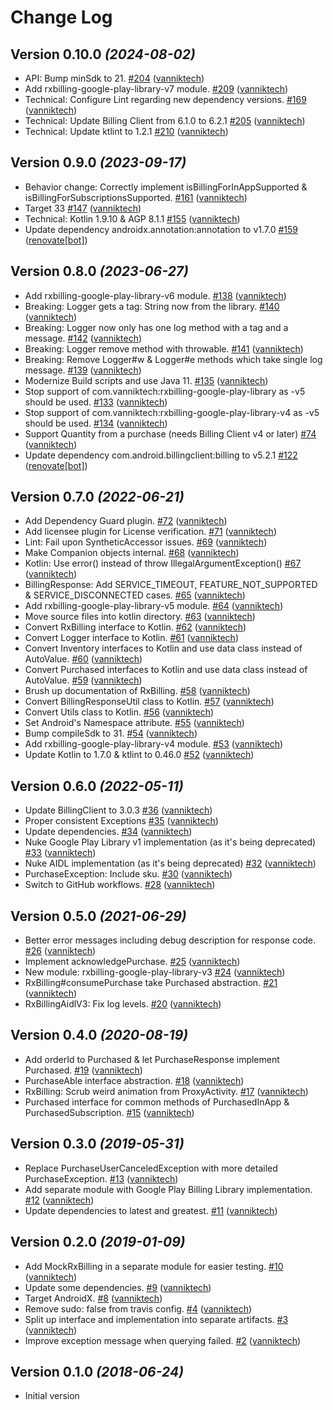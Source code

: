 # Change Log

Version 0.10.0 *(2024-08-02)*
-----------------------------

- API: Bump minSdk to 21. [\#204](https://github.com/vanniktech/RxBilling/pull/204) ([vanniktech](https://github.com/vanniktech))
- Add rxbilling-google-play-library-v7 module. [\#209](https://github.com/vanniktech/RxBilling/pull/209) ([vanniktech](https://github.com/vanniktech))
- Technical: Configure Lint regarding new dependency versions. [\#169](https://github.com/vanniktech/RxBilling/pull/169) ([vanniktech](https://github.com/vanniktech))
- Technical: Update Billing Client from 6.1.0 to 6.2.1 [\#205](https://github.com/vanniktech/RxBilling/pull/205) ([vanniktech](https://github.com/vanniktech))
- Technical: Update ktlint to 1.2.1 [\#210](https://github.com/vanniktech/RxBilling/pull/210) ([vanniktech](https://github.com/vanniktech))

Version 0.9.0 *(2023-09-17)*
----------------------------

- Behavior change: Correctly implement isBillingForInAppSupported & isBillingForSubscriptionsSupported. [\#161](https://github.com/vanniktech/RxBilling/pull/161) ([vanniktech](https://github.com/vanniktech))
- Target 33 [\#147](https://github.com/vanniktech/RxBilling/pull/147) ([vanniktech](https://github.com/vanniktech))
- Technical: Kotlin 1.9.10 & AGP 8.1.1 [\#155](https://github.com/vanniktech/RxBilling/pull/155) ([vanniktech](https://github.com/vanniktech))
- Update dependency androidx.annotation:annotation to v1.7.0 [\#159](https://github.com/vanniktech/RxBilling/pull/159) ([renovate[bot]](https://github.com/apps/renovate))

Version 0.8.0 *(2023-06-27)*
----------------------------

- Add rxbilling-google-play-library-v6 module. [\#138](https://github.com/vanniktech/RxBilling/pull/138) ([vanniktech](https://github.com/vanniktech))
- Breaking: Logger gets a tag: String now from the library. [\#140](https://github.com/vanniktech/RxBilling/pull/140) ([vanniktech](https://github.com/vanniktech))
- Breaking: Logger now only has one log method with a tag and a message. [\#142](https://github.com/vanniktech/RxBilling/pull/142) ([vanniktech](https://github.com/vanniktech))
- Breaking: Logger remove method with throwable. [\#141](https://github.com/vanniktech/RxBilling/pull/141) ([vanniktech](https://github.com/vanniktech))
- Breaking: Remove Logger\#w & Logger\#e methods which take single log message. [\#139](https://github.com/vanniktech/RxBilling/pull/139) ([vanniktech](https://github.com/vanniktech))
- Modernize Build scripts and use Java 11. [\#135](https://github.com/vanniktech/RxBilling/pull/135) ([vanniktech](https://github.com/vanniktech))
- Stop support of com.vanniktech:rxbilling-google-play-library as -v5 should be used. [\#133](https://github.com/vanniktech/RxBilling/pull/133) ([vanniktech](https://github.com/vanniktech))
- Stop support of com.vanniktech:rxbilling-google-play-library-v4 as -v5 should be used. [\#134](https://github.com/vanniktech/RxBilling/pull/134) ([vanniktech](https://github.com/vanniktech))
- Support Quantity from a purchase \(needs Billing Client v4 or later\) [\#74](https://github.com/vanniktech/RxBilling/pull/74) ([vanniktech](https://github.com/vanniktech))
- Update dependency com.android.billingclient:billing to v5.2.1 [\#122](https://github.com/vanniktech/RxBilling/pull/122) ([renovate[bot]](https://github.com/apps/renovate))

Version 0.7.0 *(2022-06-21)*
----------------------------

- Add Dependency Guard plugin. [\#72](https://github.com/vanniktech/RxBilling/pull/72) ([vanniktech](https://github.com/vanniktech))
- Add licensee plugin for License verification. [\#71](https://github.com/vanniktech/RxBilling/pull/71) ([vanniktech](https://github.com/vanniktech))
- Lint: Fail upon SyntheticAccessor issues. [\#69](https://github.com/vanniktech/RxBilling/pull/69) ([vanniktech](https://github.com/vanniktech))
- Make Companion objects internal. [\#68](https://github.com/vanniktech/RxBilling/pull/68) ([vanniktech](https://github.com/vanniktech))
- Kotlin: Use error\(\) instead of throw IllegalArgumentException\(\) [\#67](https://github.com/vanniktech/RxBilling/pull/67) ([vanniktech](https://github.com/vanniktech))
- BillingResponse: Add SERVICE\_TIMEOUT, FEATURE\_NOT\_SUPPORTED & SERVICE\_DISCONNECTED cases. [\#65](https://github.com/vanniktech/RxBilling/pull/65) ([vanniktech](https://github.com/vanniktech))
- Add rxbilling-google-play-library-v5 module. [\#64](https://github.com/vanniktech/RxBilling/pull/64) ([vanniktech](https://github.com/vanniktech))
- Move source files into kotlin directory. [\#63](https://github.com/vanniktech/RxBilling/pull/63) ([vanniktech](https://github.com/vanniktech))
- Convert RxBilling interface to Kotlin. [\#62](https://github.com/vanniktech/RxBilling/pull/62) ([vanniktech](https://github.com/vanniktech))
- Convert Logger interface to Kotlin. [\#61](https://github.com/vanniktech/RxBilling/pull/61) ([vanniktech](https://github.com/vanniktech))
- Convert Inventory interfaces to Kotlin and use data class instead of AutoValue. [\#60](https://github.com/vanniktech/RxBilling/pull/60) ([vanniktech](https://github.com/vanniktech))
- Convert Purchased interfaces to Kotlin and use data class instead of AutoValue. [\#59](https://github.com/vanniktech/RxBilling/pull/59) ([vanniktech](https://github.com/vanniktech))
- Brush up documentation of RxBilling. [\#58](https://github.com/vanniktech/RxBilling/pull/58) ([vanniktech](https://github.com/vanniktech))
- Convert BillingResponseUtil class to Kotlin. [\#57](https://github.com/vanniktech/RxBilling/pull/57) ([vanniktech](https://github.com/vanniktech))
- Convert Utils class to Kotlin. [\#56](https://github.com/vanniktech/RxBilling/pull/56) ([vanniktech](https://github.com/vanniktech))
- Set Android's Namespace attribute. [\#55](https://github.com/vanniktech/RxBilling/pull/55) ([vanniktech](https://github.com/vanniktech))
- Bump compileSdk to 31. [\#54](https://github.com/vanniktech/RxBilling/pull/54) ([vanniktech](https://github.com/vanniktech))
- Add rxbilling-google-play-library-v4 module. [\#53](https://github.com/vanniktech/RxBilling/pull/53) ([vanniktech](https://github.com/vanniktech))
- Update Kotlin to 1.7.0 & ktlint to 0.46.0 [\#52](https://github.com/vanniktech/RxBilling/pull/52) ([vanniktech](https://github.com/vanniktech))

Version 0.6.0 *(2022-05-11)*
----------------------------

- Update BillingClient to 3.0.3 [\#36](https://github.com/vanniktech/RxBilling/pull/36) ([vanniktech](https://github.com/vanniktech))
- Proper consistent Exceptions [\#35](https://github.com/vanniktech/RxBilling/pull/35) ([vanniktech](https://github.com/vanniktech))
- Update dependencies. [\#34](https://github.com/vanniktech/RxBilling/pull/34) ([vanniktech](https://github.com/vanniktech))
- Nuke Google Play Library v1 implementation \(as it's being deprecated\) [\#33](https://github.com/vanniktech/RxBilling/pull/33) ([vanniktech](https://github.com/vanniktech))
- Nuke AIDL implementation \(as it's being deprecated\) [\#32](https://github.com/vanniktech/RxBilling/pull/32) ([vanniktech](https://github.com/vanniktech))
- PurchaseException: Include sku. [\#30](https://github.com/vanniktech/RxBilling/pull/30) ([vanniktech](https://github.com/vanniktech))
- Switch to GitHub workflows. [\#28](https://github.com/vanniktech/RxBilling/pull/28) ([vanniktech](https://github.com/vanniktech))

Version 0.5.0 *(2021-06-29)*
----------------------------

- Better error messages including debug description for response code. [\#26](https://github.com/vanniktech/RxBilling/pull/26) ([vanniktech](https://github.com/vanniktech))
- Implement acknowledgePurchase. [\#25](https://github.com/vanniktech/RxBilling/pull/25) ([vanniktech](https://github.com/vanniktech))
- New module: rxbilling-google-play-library-v3 [\#24](https://github.com/vanniktech/RxBilling/pull/24) ([vanniktech](https://github.com/vanniktech))
- RxBilling\#consumePurchase take Purchased abstraction. [\#21](https://github.com/vanniktech/RxBilling/pull/21) ([vanniktech](https://github.com/vanniktech))
- RxBillingAidlV3: Fix log levels. [\#20](https://github.com/vanniktech/RxBilling/pull/20) ([vanniktech](https://github.com/vanniktech))

Version 0.4.0 *(2020-08-19)*
----------------------------

- Add orderId to Purchased & let PurchaseResponse implement Purchased. [\#19](https://github.com/vanniktech/RxBilling/pull/19) ([vanniktech](https://github.com/vanniktech))
- PurchaseAble interface abstraction. [\#18](https://github.com/vanniktech/RxBilling/pull/18) ([vanniktech](https://github.com/vanniktech))
- RxBilling: Scrub weird animation from ProxyActivity. [\#17](https://github.com/vanniktech/RxBilling/pull/17) ([vanniktech](https://github.com/vanniktech))
- Purchased interface for common methods of PurchasedInApp & PurchasedSubscription. [\#15](https://github.com/vanniktech/RxBilling/pull/15) ([vanniktech](https://github.com/vanniktech))

Version 0.3.0 *(2019-05-31)*
----------------------------

- Replace PurchaseUserCanceledException with more detailed PurchaseException. [\#13](https://github.com/vanniktech/RxBilling/pull/13) ([vanniktech](https://github.com/vanniktech))
- Add separate module with Google Play Billing Library implementation. [\#12](https://github.com/vanniktech/RxBilling/pull/12) ([vanniktech](https://github.com/vanniktech))
- Update dependencies to latest and greatest. [\#11](https://github.com/vanniktech/RxBilling/pull/11) ([vanniktech](https://github.com/vanniktech))

Version 0.2.0 *(2019-01-09)*
----------------------------

- Add MockRxBilling in a separate module for easier testing. [\#10](https://github.com/vanniktech/RxBilling/pull/10) ([vanniktech](https://github.com/vanniktech))
- Update some dependencies. [\#9](https://github.com/vanniktech/RxBilling/pull/9) ([vanniktech](https://github.com/vanniktech))
- Target AndroidX. [\#8](https://github.com/vanniktech/RxBilling/pull/8) ([vanniktech](https://github.com/vanniktech))
- Remove sudo: false from travis config. [\#4](https://github.com/vanniktech/RxBilling/pull/4) ([vanniktech](https://github.com/vanniktech))
- Split up interface and implementation into separate artifacts. [\#3](https://github.com/vanniktech/RxBilling/pull/3) ([vanniktech](https://github.com/vanniktech))
- Improve exception message when querying failed. [\#2](https://github.com/vanniktech/RxBilling/pull/2) ([vanniktech](https://github.com/vanniktech))

Version 0.1.0 *(2018-06-24)*
----------------------------

- Initial version